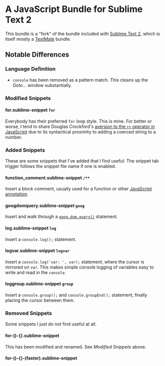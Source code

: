 # A JavaScript Bundle for Sublime Text 2

This bundle is a "fork" of the bundle included with [Sublime Text 2](http://sublimetext.com/2), which is itself mostly a [TextMate](http://macromates.com/) bundle.

## Notable Differences

### Language Definition
* `console` has been removed as a pattern match.  This cleans up the *Goto...* window substantially.

### Modified Snippets

#### for.sublime-snippet `for`
Everybody has their preferred `for` loop style.  This is mine.  For better or worse, I tend to share Douglas Crockford's [aversion to the `++` operator in JavaScript](http://javascript.crockford.com/code.html) due to its syntactical proximity to adding a coerced string to a number.

### Added Snippets
These are some snippets that I've added that I find useful.  The snippet tab trigger follows the snippet file name if one is enabled.

#### function_comment.sublime-snippet `/**`
Insert a block comment, usually used for a function or other [JavaScript annotation](http://code.google.com/closure/compiler/docs/js-for-compiler.html).

#### googdomquery.sublime-snippet `goog`

Insert and walk through a [`goog.dom.query()`](http://closure-library.googlecode.com/svn/docs/closure_third_party_closure_goog_dojo_dom_query.js.html) statement.

#### log.sublime-snippet `log`

Insert a `console.log();` statement.

#### logvar.sublime-snippet `logvar`

Insert a `console.log('var: ', var);` statement, where the cursor is mirrored on `var`.  This makes simple console logging of variables easy to write and read in the `console`.

#### loggroup.sublime-snippet `group`

Insert a `console.group();` and `console.groupEnd();` statement, finally placing the cursor between them.

### Removed Snippets
Some snippets I just do not find useful at all.

#### for-()-{}.sublime-snippet
This has been modified and renamed.  See *Modified Snippets* above.

#### for-()-{}-(faster).sublime-snippet
